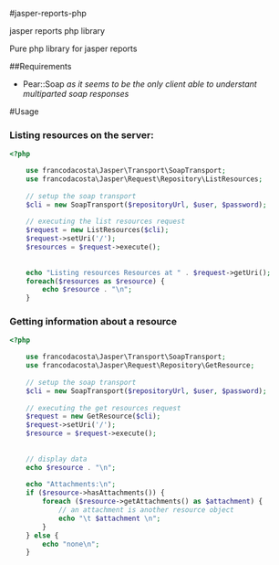 #jasper-reports-php

jasper reports php library

Pure php library for jasper reports

##Requirements

* Pear::Soap _as it seems to be the only client able to understant multiparted soap responses_


#Usage
### Listing resources on the server:

```php
<?php

    use francodacosta\Jasper\Transport\SoapTransport;
    use francodacosta\Jasper\Request\Repository\ListResources;
    
    // setup the soap transport
    $cli = new SoapTransport($repositoryUrl, $user, $password);
    
    // executing the list resources request
    $request = new ListResources($cli);
    $request->setUri('/');
    $resources = $request->execute();
    
    
    echo "Listing resources Resources at " . $request->getUri();
    foreach($resources as $resource) {
        echo $resource . "\n";
    }
```

### Getting information about a resource

```php
<?php

    use francodacosta\Jasper\Transport\SoapTransport;
    use francodacosta\Jasper\Request\Repository\GetResource;
    
    // setup the soap transport
    $cli = new SoapTransport($repositoryUrl, $user, $password);
    
    // executing the get resources request
    $request = new GetResource($cli);
    $request->setUri('/');
    $resource = $request->execute();
    
    
    // display data
    echo $resource . "\n";
    
    echo "Attachments:\n";
    if ($resource->hasAttachments()) {
        foreach ($resource->getAttachments() as $attachment) {
            // an attachment is another resource object
            echo "\t $attachment \n";
        }
    } else {
        echo "none\n";
    }

```